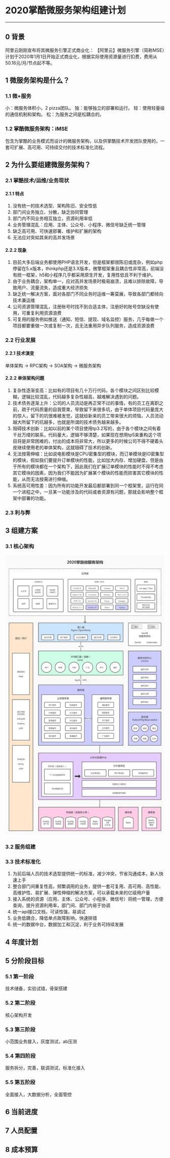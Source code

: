 # 2020掌酷微服务架构组建计划
---
## 0 背景
阿里云刚刚宣布将其微服务引擎正式商业化：
【阿里云】微服务引擎（简称MSE）计划于2020年1月1日开始正式商业化，根据实际使用资源量进行扣费，费用从50.16元/月/节点起不等。

## 1 微服务架构是什么？
### 1.1 微+服务
小：微服务体积小，2 pizza团队。
独：能够独立的部署和运行。
轻：使用轻量级的通信机制和架构。
松：为服务之间是松耦合的。

### 1.2 掌酷微服务架构：iMSE
包含为掌酷的业务模式而设计的微服务架构，以及供掌酷技术开发团队使用的，一套可扩展、高可用、可持续交付的技术标准化流程。

## 2 为什么要组建微服务架构？
### 2.1 掌酷技术/运维/业务现状
#### 2.1.1 特点
  1. 没有统一的技术选型、架构陈旧、安全性低
  2. 部门间业务独立、分散，缺乏协同管理
  3. 部门内不同业务相互独立，资源利用率低
  4. 业务管理混乱：应用、主体、公众号、小程序、微信号缺乏统一管理
  5. 缺乏高可用、可快速部署、维护和扩展的架构
  6. 无法应对突如其来的高并发场景
  
#### 2.2.2 现象
  1. 目前大多后端业务都使用PHP语言开发，但是框架都很陈旧或庞杂，例如php停留在5.x版本，thinkphp还是3.X版本，微擎框架重且耦合性非常高，前端没有统一框架，h5和小程序几乎都采用原生开发，复用性低且不利于维护。
  2. 由于业务耦合，架构单一，应对高并发场景时极易崩溃，且难以排除故障，导致用户、流量流失，造成重大经济损失
  3. 缺乏统一解决方案，面对各部门不同业务时运维一筹莫展，导致各部门都倾向技术兼运维
  4. 公司资源管理混乱，注册账号时找不到合适主体，注册好的账号空缺没有使用，可重复利用资源浪费
  5. 可复用的服务例如推送（通知、短信、提现、域名监控）服务，几乎每做一个项目都要重做一次或复制一次，且无法重用异步队列服务，造成资源浪费
  
### 2.2 行业发展
#### 2.2.1 技术演变
单体架构 → RPC架构 → SOA架构 → 微服务架构

#### 2.2.2 单体架构问题
  1. 复杂性逐渐变高：比如有的项目有几十万行代码，各个模块之间区别比较模糊，逻辑比较混乱，代码越多复杂性越高，越难解决遇到的问题。
  2. 技术债务逐渐上升：公司的人员流动是再正常不过的事情，有的员工在离职之前，疏于代码质量的自我管束，导致留下来很多坑，由于单体项目代码量庞大的惊人，留下的坑很难被发觉，这就给新来的员工带来很大的烦恼，人员流动越大所留下的坑越多，也就是所谓的技术债务越来越多。
  3. 阻碍技术创新：比如以前的某个项目使用tp3.2写的，由于各个模块之间有着千丝万缕的联系，代码量大，逻辑不够清楚，如果现在想用tp5来重构这个项目将是非常困难的，付出的成本将非常大，所以更多的时候公司不得不硬着头皮继续使用老的单体架构，这就阻碍了技术的创新。
  4. 无法按需伸缩：比如说电影模块是CPU密集型的模块，而订单模块是IO密集型的模块，假如我们要提升订单模块的性能，比如加大内存、增加硬盘，但是由于所有的模块都在一个架构下，因此我们在扩展订单模块的性能时不得不考虑其它模块的因素，因为我们不能因为扩展某个模块的性能而损害其它模块的性能，从而无法按需进行伸缩。
  5. 系统高可用性差：因为所有的功能开发最后都部署到同一个框架里，运行在同一个进程之中，一旦某一功能涉及的代码或者资源有问题，那就会影响整个框架中部署的功能。

### 2.3 利与弊

## 3 组建方案
### 3.1 核心架构
![iMSE](https://github.com/iyouling/iMSE-instruction/blob/master/2020-iMSE.jpg)

### 3.2 服务组建

### 3.3 技术标准化
  1. 为前后端人员的技术选型提供统一的标准，减少冲突，节省沟通成本，新人快速上手
  2. 整合部门间重复性高，频繁调用的业务，提供一套可复用、高可用、高性能、高维护性、易扩展、弹性伸缩的解决方案，可以承载未来的亿级用户量
  3. 接入系统的资源（应用、主体、公众号、小程序、微信号）将统一管理，方便查询，提升资源利用率，部门间、部门内易于协调
  4. 统一api接口文档，可读性强，易调试
  5. 业务低耦合，降低单点故障影响，快速排错
  6. 统一的数据中台，数据加工和沉淀，利于业务可持续发展

## 4 年度计划


## 5 分阶段目标
### 5.1 第一阶段
技术储备，实验试错，骨架搭建

### 5.2 第二阶段
核心架构开发

### 5.3 第三阶段
小范围业务接入，灰度测试，ab压测

### 5.4 第四阶段
服务拆分，完善，联调测试，标准化接入

### 5.5 第五阶段
全面接入，大数据分析，全面管控

## 6 当前进度

## 7 人员配置

## 8 成本预算
